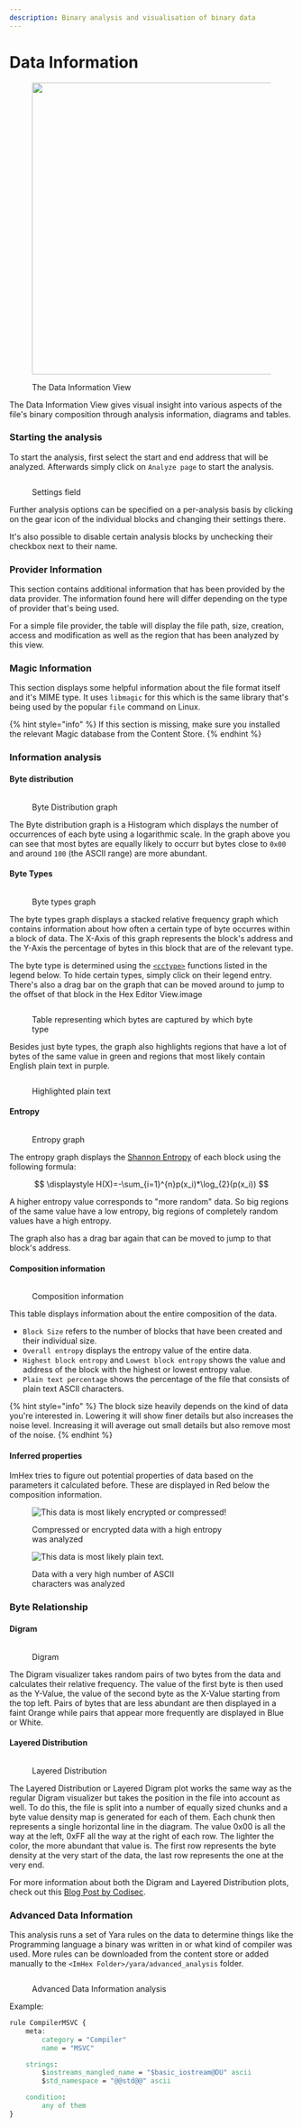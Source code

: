 ```yaml
---
description: Binary analysis and visualisation of binary data
---
```


# Data Information

<figure><img src="../.gitbook/assets/views/data_information.png" alt="" width="518"><figcaption><p>The Data Information View</p></figcaption></figure>

The Data Information View gives visual insight into various aspects of the file's binary composition through analysis information, diagrams and tables.

### Starting the analysis

To start the analysis, first select the start and end address that will be analyzed. Afterwards simply click on `Analyze page` to start the analysis.

<figure><img src="../.gitbook/assets/views/data_information_settings.png" alt=""><figcaption><p>Settings field</p></figcaption></figure>

Further analysis options can be specified on a per-analysis basis by clicking on the gear icon of the individual blocks and changing their settings there.

It's also possible to disable certain analysis blocks by unchecking their checkbox next to their name.

### Provider Information

This section contains additional information that has been provided by the data provider. The information found here will differ depending on the type of provider that's being used.

For a simple file provider, the table will display the file path, size, creation, access and modification as well as the region that has been analyzed by this view.

### Magic Information

This section displays some helpful information about the file format itself and it's MIME type. It uses `libmagic` for this which is the same library that's being used by the popular `file` command on Linux.

{% hint style="info" %}
If this section is missing, make sure you installed the relevant Magic database from the Content Store.
{% endhint %}

### Information analysis

#### Byte distribution

<figure><img src="../.gitbook/assets/views/data_information_byte_distribution.png" alt=""><figcaption><p>Byte Distribution graph</p></figcaption></figure>

The Byte distribution graph is a Histogram which displays the number of occurrences of each byte using a logarithmic scale. In the graph above you can see that most bytes are equally likely to occurr but bytes close to `0x00` and around `100` (the ASCII range) are more abundant.&#x20;

#### Byte Types

<figure><img src="../.gitbook/assets/views/data_information_bytes_types.png" alt=""><figcaption><p>Byte types graph</p></figcaption></figure>

The byte types graph displays a stacked relative frequency graph which contains information about how often a certain type of byte occurres within a block of data. The X-Axis of this graph represents the block's address and the Y-Axis the percentage of bytes in this block that are of the relevant type.&#x20;

The byte type is determined using the [`<cctype>`](https://en.cppreference.com/w/c/string/byte) functions listed in the legend below. To hide certain types, simply click on their legend entry. There's also a drag bar on the graph that can be moved around to jump to the offset of that block in the Hex Editor View.image

<figure><img src="../.gitbook/assets/msedge_obci52Dx8p.png" alt=""><figcaption><p>Table representing which bytes are captured by which byte type</p></figcaption></figure>

Besides just byte types, the graph also highlights regions that have a lot of bytes of the same value in green and regions that most likely contain English plain text in purple.

<figure><img src="../.gitbook/assets/views/data_information_bytes_types_higlighted.png" alt=""><figcaption><p>Highlighted plain text </p></figcaption></figure>

#### Entropy

<figure><img src="../.gitbook/assets/views/data_information_entropy.png" alt=""><figcaption><p>Entropy graph</p></figcaption></figure>

The entropy graph displays the [Shannon Entropy](https://en.wikipedia.org/wiki/Entropy_\(information_theory\)) of each block using the following formula:

$$
\displaystyle H(X)=-\sum_{i=1}^{n}p(x_i)*\log_{2}(p(x_i))
$$

A higher entropy value corresponds to "more random" data. So big regions of the same value have a low entropy, big regions of completely random values have a high entropy.

The graph also has a drag bar again that can be moved to jump to that block's address.

#### Composition information

<figure><img src="../.gitbook/assets/views/data_information_composition_information.png" alt=""><figcaption><p>Composition information</p></figcaption></figure>

This table displays information about the entire composition of the data.&#x20;

* `Block Size` refers to the number of blocks that have been created and their individual size.
* `Overall entropy` displays the entropy value of the entire data.
* `Highest block entropy` and `Lowest block entropy` shows the value and address of the block with the highest or lowest entropy value.
* `Plain text percentage` shows the percentage of the file that consists of plain text ASCII characters.

{% hint style="info" %}
The block size heavily depends on the kind of data you're interested in. Lowering it will show finer details but also increases the noise level. Increasing it will average out small details but also remove most of the noise.
{% endhint %}

#### Inferred properties

ImHex tries to figure out potential properties of data based on the parameters it calculated before. These are displayed in Red below the composition information.

<figure><img src="../.gitbook/assets/views/data_information_infered_high_entropy.png" alt="This data is most likely encrypted or compressed!"><figcaption><p>Compressed or encrypted data with a high entropy<br>was analyzed</p></figcaption></figure>

<figure><img src="../.gitbook/assets/views/data_information_infered_plain_text.png" alt="This data is most likely plain text."><figcaption><p>Data with a very high number of ASCII<br>characters was analyzed</p></figcaption></figure>

### Byte Relationship

#### Digram

<figure><img src="../.gitbook/assets/views/data_information_digram.png" alt=""><figcaption><p>Digram</p></figcaption></figure>

The Digram visualizer takes random pairs of two bytes from the data and calculates their relative frequency. The value of the first byte is then used as the Y-Value, the value of the second byte as the X-Value starting from the top left. Pairs of bytes that are less abundant are then displayed in a faint Orange while pairs that appear more frequently are displayed in Blue or White.

#### Layered Distribution

<figure><img src="../.gitbook/assets/views/data_information_layered_distribution.png" alt=""><figcaption><p>Layered Distribution</p></figcaption></figure>

The Layered Distribution or Layered Digram plot works the same way as the regular Digram visualizer but takes the position in the file into account as well. To do this, the file is split into a number of equally sized chunks and a byte value density map is generated for each of them. Each chunk then represents a single horizontal line in the diagram. The value 0x00 is all the way at the left, 0xFF all the way at the right of each row. The lighter the color, the more abundant that value is. The first row represents the byte density at the very start of the data, the last row represents the one at the very end.

For more information about both the Digram and Layered Distribution plots, check out this [Blog Post by Codisec](https://codisec.com/binary-visualization-explained/).

### Advanced Data Information

This analysis runs a set of Yara rules on the data to determine things like the Programming language a binary was written in or what kind of compiler was used. More rules can be downloaded from the content store or added manually to the `<ImHex Folder>/yara/advanced_analysis` folder.

<figure><img src="../.gitbook/assets/views/data_information_advanced_data_information.png" alt=""><figcaption><p>Advanced Data Information analysis</p></figcaption></figure>

Example:

```css
rule CompilerMSVC {
    meta:
        category = "Compiler"
        name = "MSVC"

    strings:
        $iostreams_mangled_name = "$basic_iostream@DU" ascii
        $std_namespace = "@@std@@" ascii

    condition:
        any of them
}
```
